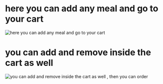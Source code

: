 # here you can add any meal and go to your cart

![here you can add any meal and go to your cart](https://user-images.githubusercontent.com/91760639/187371074-c7403efd-3c6c-4455-9642-cdbd13b1762e.jpg)

# you can add and remove inside the cart as well

![you can add and remove inside the cart as well , then you can order ](https://user-images.githubusercontent.com/91760639/187371087-8b60380c-7326-46c4-b1e5-ecef5bed7c18.jpg)
